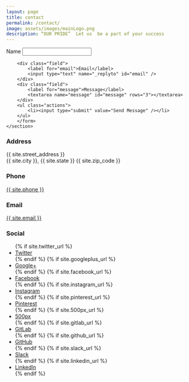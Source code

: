 ```yaml
---
layout: page
title: contact
permalink: /contact/
image: assets/images/mainLogo.png
description: “OUR PRIDE”  Let us  be a part of your success
---
```


<div id="footer" action="https://formspree.io/{{ site.email }}" method="POST">
	<section>
		<form method="post" action="#">
			<div class="field">
				<label for="name">Name</label>
				<input type="text" name="name" id="name" />
			</div>

		<div class="field">
			<label for="email">Email</label>
			<input type="text" name="_replyto" id="email" />
		</div>
		<div class="field">
			<label for="message">Message</label>
			<textarea name="message" id="message" rows="3"></textarea>
		</div>
		<ul class="actions">
			<li><input type="submit" value="Send Message" /></li>
		</ul>
		</form>
	</section>
	
<section class="split contact">
	
<section class="alt">
	<h3>Address</h3>
	<p>{{ site.street_address }}<br />
    {{ site.city }}, {{ site.state }} {{ site.zip_code }}</p>
</section>

<section>
	<h3>Phone</h3>
	<p><a href="#">{{ site.phone }}</a></p>
</section>

<section>
	<h3>Email</h3>
	<p><a href="#">{{ site.email }}</a></p>
</section>

<section>
	<h3>Social</h3>
	<ul class="icons alt">
		{% if site.twitter_url %}
			<li><a href="{{ site.twitter_url }}" class="icon alt fa-twitter" target="_blank"><span class="label">Twitter</span></a></li>
			{% endif %}
			{% if site.googleplus_url %}
			<li><a href="{{ site.googleplus_url }}" class="icon alt fa-google-plus" target="_blank"><span class="label">Google+</span></a></li>
			{% endif %}
			{% if site.facebook_url %}
			<li><a href="{{ site.facebook_url }}" class="icon alt fa-facebook" target="_blank"><span class="label">Facebook</span></a></li>
			{% endif %}
			{% if site.instagram_url %}
			<li><a href="{{ site.instagram_url }}" class="icon alt fa-instagram" target="_blank"><span class="label">Instagram</span></a></li>
			{% endif %}
			{% if site.pinterest_url %}
			<li><a href="{{ site.pinterest_url }}" class="icon alt fa-pinterest" target="_blank"><span class="label">Pinterest</span></a></li>
			{% endif %}
			{% if site.500px_url %}
			<li><a href="{{ site.500px_url }}" class="icon alt fa-500px" target="_blank"><span class="label">500px</span></a></li>
			{% endif %}
			{% if site.gitlab_url %}
			<li><a href="{{ site.gitlab_url }}" class="icon alt fa-gitlab" target="_blank"><span class="label">GitLab</span></a></li>
			{% endif %}
			{% if site.github_url %}
			<li><a href="{{ site.github_url }}" class="icon alt fa-github" target="_blank"><span class="label">GitHub</span></a></li>
			{% endif %}
			{% if site.slack_url %}
			<li><a href="{{ site.slack_url }}" class="icon alt fa-slack" target="_blank"><span class="label">Slack</span></a></li>
			{% endif %}
			{% if site.linkedin_url %}
			<li><a href="{{ site.linkedin_url }}" class="icon alt fa-linkedin" target="_blank"><span class="label">LinkedIn</span></a></li>
		{% endif %}
	</ul>
</section>




